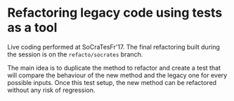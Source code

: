 # Refactoring legacy code using tests as a tool

Live coding performed at SoCraTesFr'17.
The final refactoring built during the session is on the `refacto/socrates` branch.

The main idea is to duplicate the method to refactor and create a test that will compare the behaviour of the new method and the legacy one for every possible inputs. Once this test setup, the new method can be refactored without any risk of regression.
